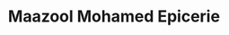 ---
title: "Maazool Mohamed Epicerie"
url: /marseille/maazool-mohamed-epicerie/
shop: Supermarkt
---
